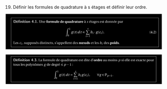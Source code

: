 19. Définir les formules de quadrature à s étages et définir leur ordre.

![definition_formule_quadrature](../images/definition_formule_quadrature.png)

![ordre_formule_quadrature](../images/ordre_formule_quadrature.png)
